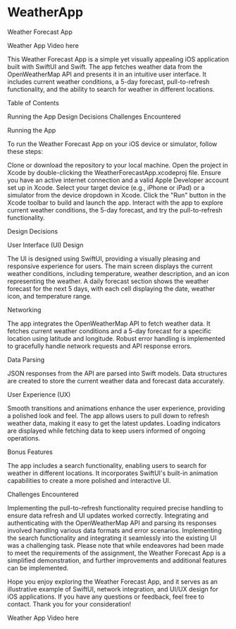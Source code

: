 # WeatherApp
Weather Forecast App

Weather App Video here

This Weather Forecast App is a simple yet visually appealing iOS application built with SwiftUI and Swift. The app fetches weather data from the OpenWeatherMap API and presents it in an intuitive user interface. It includes current weather conditions, a 5-day forecast, pull-to-refresh functionality, and the ability to search for weather in different locations.

Table of Contents

Running the App
Design Decisions
Challenges Encountered

Running the App

To run the Weather Forecast App on your iOS device or simulator, follow these steps:

Clone or download the repository to your local machine.
Open the project in Xcode by double-clicking the WeatherForecastApp.xcodeproj file.
Ensure you have an active internet connection and a valid Apple Developer account set up in Xcode.
Select your target device (e.g., iPhone or iPad) or a simulator from the device dropdown in Xcode.
Click the "Run" button in the Xcode toolbar to build and launch the app.
Interact with the app to explore current weather conditions, the 5-day forecast, and try the pull-to-refresh functionality.

Design Decisions

User Interface (UI) Design

The UI is designed using SwiftUI, providing a visually pleasing and responsive experience for users.
The main screen displays the current weather conditions, including temperature, weather description, and an icon representing the weather.
A daily forecast section shows the weather forecast for the next 5 days, with each cell displaying the date, weather icon, and temperature range.

Networking

The app integrates the OpenWeatherMap API to fetch weather data. It fetches current weather conditions and a 5-day forecast for a specific location using latitude and longitude.
Robust error handling is implemented to gracefully handle network requests and API response errors.

Data Parsing

JSON responses from the API are parsed into Swift models. Data structures are created to store the current weather data and forecast data accurately.

User Experience (UX)

Smooth transitions and animations enhance the user experience, providing a polished look and feel.
The app allows users to pull down to refresh weather data, making it easy to get the latest updates.
Loading indicators are displayed while fetching data to keep users informed of ongoing operations.

Bonus Features

The app includes a search functionality, enabling users to search for weather in different locations.
It incorporates SwiftUI's built-in animation capabilities to create a more polished and interactive UI.

Challenges Encountered

Implementing the pull-to-refresh functionality required precise handling to ensure data refresh and UI updates worked correctly.
Integrating and authenticating with the OpenWeatherMap API and parsing its responses involved handling various data formats and error scenarios.
Implementing the search functionality and integrating it seamlessly into the existing UI was a challenging task.
Please note that while endeavores had been made to meet the requirements of the assignment, the Weather Forecast App is a simplified demonstration, and further improvements and additional features can be implemented.

Hope you enjoy exploring the Weather Forecast App, and it serves as an illustrative example of SwiftUI, network integration, and UI/UX design for iOS applications. If you have any questions or feedback, feel free to contact. Thank you for your consideration!

Weather App Video here
